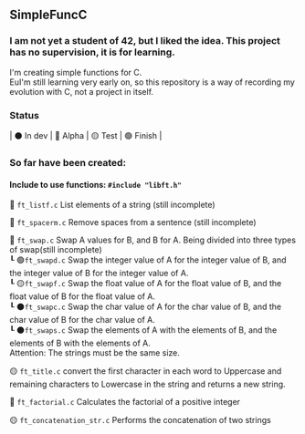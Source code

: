 ## SimpleFuncC

### I am not yet a student of 42, but I liked the idea. This project has no supervision, it is for learning.
I'm creating simple functions for C. <br />
EuI'm still learning very early on, so this repository is a way of recording my evolution with C, not a project in itself.

### Status
| ⚫ In dev | 🔴 Alpha | 🟡 Test | 🟢 Finish |<br />


### So far have been created:
#### Include to use functions: ```#include "libft.h"``` <br />

🔴 `ft_listf.c` List elements of a string (still incomplete) <br />

🔴 `ft_spacerm.c` Remove spaces from a sentence (still incomplete) <br />

🔴 `ft_swap.c` Swap A values for B, and B for A. Being divided into three types of swap(still incomplete) <br />
┖ 🟢`ft_swapd.c` Swap the integer value of A for the integer value of B, and the integer value of B for the integer value of A.<br />
┖ 🟡`ft_swapf.c` Swap the float value of A for the float value of B, and the float value of B for the float value of A.<br />
┖ ⚫`ft_swapc.c` Swap the char value of A for the char value of B, and the char value of B for the char value of A.<br />
┖ ⚫`ft_swaps.c` Swap the elements of A with the elements of B, and the elements of B with the elements of A.<br />
Attention: The strings must be the same size. <p>
🟡 `ft_title.c` convert the first character in each word to Uppercase and remaining characters to Lowercase in the string and returns a new string. <p>
🔴 `ft_factorial.c` Calculates the factorial of a positive integer <p>
🟡 `ft_concatenation_str.c` Performs the concatenation of two strings <p>
